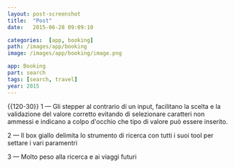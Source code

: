 ```yaml
---
layout: post-screenshot
title:  "Post"
date:   2015-06-28 09:09:10

categories:  [app, booking]
path: /images/app/booking
image: /images/app/booking/image.png

app: Booking
part: search
tags: [search, travel]
year: 2015
---
```


{{120-30}} 1 — Gli stepper al contrario di un input, facilitano la scelta e la validazione del valore corretto evitando di selezionare caratteri non ammessi e indicano a colpo d'occhio che tipo di valore può essere inserito. 

2 — Il box giallo delimita lo strumento di ricerca con tutti i suoi tool per settare i vari paramentri

3 — Molto peso alla ricerca e ai viaggi futuri
